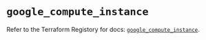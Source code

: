 # `google_compute_instance`

Refer to the Terraform Registory for docs: [`google_compute_instance`](https://registry.terraform.io/providers/hashicorp/google/5.8.0/docs/resources/compute_instance).
